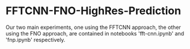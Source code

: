 # FFTCNN-FNO-HighRes-Prediction

Our two main experiments, one using the FFTCNN approach, the other using the FNO approach, are contained in notebooks 'fft-cnn.ipynb' and 'fnp.ipynb' respectively.

